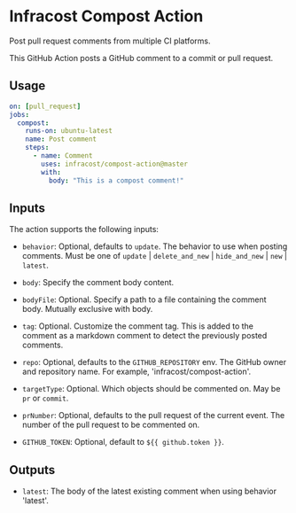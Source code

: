 # Infracost Compost Action

Post pull request comments from multiple CI platforms.

This GitHub Action posts a GitHub comment to a commit or pull request.

## Usage

```yaml
on: [pull_request]
jobs:
  compost:
    runs-on: ubuntu-latest
    name: Post comment
    steps:
      - name: Comment
        uses: infracost/compost-action@master
        with: 
          body: "This is a compost comment!"
```

## Inputs

The action supports the following inputs:

- `behavior`: Optional, defaults to `update`.  The behavior to use when posting comments.  Must be one of `update` | `delete_and_new` | `hide_and_new` | `new` | `latest`.   

- `body`: Specify the comment body content.

- `bodyFile`: Optional.  Specify a path to a file containing the comment body.  Mutually exclusive with body.

- `tag`: Optional.  Customize the comment tag. This is added to the comment as a markdown comment to detect the previously posted comments.

- `repo`: Optional, defaults to the `GITHUB_REPOSITORY` env.  The GitHub owner and repository name. For example, 'infracost/compost-action'.

- `targetType`: Optional.  Which objects should be commented on.  May be `pr` or `commit`.

- `prNumber`: Optional, defaults to the pull request of the current event. The number of the pull request to be commented on.

- `GITHUB_TOKEN`: Optional, default to `${{ github.token }}`.

## Outputs

- `latest`: The body of the latest existing comment when using behavior 'latest'.
